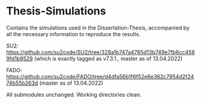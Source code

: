 # Thesis-Simulations
Contains the simulations used in the Dissertation-Thesis, accompanied by all the necessary information to reproduce the results.


SU2: https://github.com/su2code/SU2/tree/328a1b747a4785d13b749e7fb6cc4589fd1b9529 (which is exactly tagged as v7.3.1., master as of 13.04.2022)

FADO: https://github.com/su2code/FADO/tree/d4dfa56b1f6f52e6e362c7954d2f2474b55b263d (master as of 13.04.2022)

All submodules unchanged. Working directories clean.
